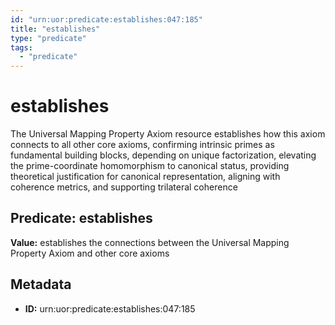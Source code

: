 ```yaml
---
id: "urn:uor:predicate:establishes:047:185"
title: "establishes"
type: "predicate"
tags:
  - "predicate"
---
```


# establishes

The Universal Mapping Property Axiom resource establishes how this axiom connects to all other core axioms, confirming intrinsic primes as fundamental building blocks, depending on unique factorization, elevating the prime-coordinate homomorphism to canonical status, providing theoretical justification for canonical representation, aligning with coherence metrics, and supporting trilateral coherence

## Predicate: establishes

**Value:** establishes the connections between the Universal Mapping Property Axiom and other core axioms

## Metadata

- **ID:** urn:uor:predicate:establishes:047:185
